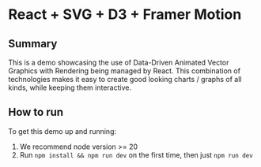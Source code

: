 # React + SVG + D3 + Framer Motion

## Summary
This is a demo showcasing the use of Data-Driven Animated Vector Graphics with Rendering being managed by React. This combination of technologies makes it easy to create good looking charts / graphs of all kinds, while keeping them interactive.

## How to run
To get this demo up and running:
1) We recommend node version >= 20
2) Run ``` npm install && npm run dev ``` on the first time, then just ```npm run dev```

